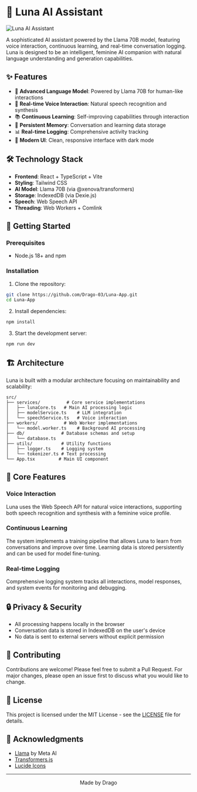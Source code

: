 # 🤖 Luna AI Assistant

![Luna AI Assistant](https://avatars.mds.yandex.net/get-shedevrum/11270697/img_35562168f51811ee9c9f02ef0e3e4bf4/orig?auto=format&fit=crop&q=80&w=2000&h=400)

A sophisticated AI assistant powered by the Llama 70B model, featuring voice interaction, continuous learning, and real-time conversation logging. Luna is designed to be an intelligent, feminine AI companion with natural language understanding and generation capabilities.

## ✨ Features

- 🧠 **Advanced Language Model**: Powered by Llama 70B for human-like interactions
- 🎯 **Real-time Voice Interaction**: Natural speech recognition and synthesis
- 📚 **Continuous Learning**: Self-improving capabilities through interaction
- 💾 **Persistent Memory**: Conversation and learning data storage
- 📊 **Real-time Logging**: Comprehensive activity tracking
- 🎨 **Modern UI**: Clean, responsive interface with dark mode

## 🛠️ Technology Stack

- **Frontend**: React + TypeScript + Vite
- **Styling**: Tailwind CSS
- **AI Model**: Llama 70B (via @xenova/transformers)
- **Storage**: IndexedDB (via Dexie.js)
- **Speech**: Web Speech API
- **Threading**: Web Workers + Comlink

## 🚀 Getting Started

### Prerequisites

- Node.js 18+ and npm

### Installation

1. Clone the repository:

```bash
git clone https://github.com/Drago-03/Luna-App.git
cd Luna-App
```

2. Install dependencies:

```bash
npm install
```

3. Start the development server:

```bash
npm run dev
```

## 🏗️ Architecture

Luna is built with a modular architecture focusing on maintainability and scalability:

```
src/
├── services/          # Core service implementations
│   ├── lunaCore.ts   # Main AI processing logic
│   ├── modelService.ts    # LLM integration
│   └── speechService.ts   # Voice interaction
├── workers/          # Web Worker implementations
│   └── model.worker.ts    # Background AI processing
├── db/              # Database schemas and setup
│   └── database.ts
├── utils/           # Utility functions
│   ├── logger.ts    # Logging system
│   └── tokenizer.ts # Text processing
└── App.tsx         # Main UI component
```

## 🎯 Core Features

### Voice Interaction

Luna uses the Web Speech API for natural voice interactions, supporting both speech recognition and synthesis with a feminine voice profile.

### Continuous Learning

The system implements a training pipeline that allows Luna to learn from conversations and improve over time. Learning data is stored persistently and can be used for model fine-tuning.

### Real-time Logging

Comprehensive logging system tracks all interactions, model responses, and system events for monitoring and debugging.

## 🔒 Privacy & Security

- All processing happens locally in the browser
- Conversation data is stored in IndexedDB on the user's device
- No data is sent to external servers without explicit permission

## 🤝 Contributing

Contributions are welcome! Please feel free to submit a Pull Request. For major changes, please open an issue first to discuss what you would like to change.

## 📝 License

This project is licensed under the MIT License - see the [LICENSE](LICENSE) file for details.

## 🙏 Acknowledgments

- [Llama](https://github.com/facebookresearch/llama) by Meta AI
- [Transformers.js](https://github.com/xenova/transformers.js)
- [Lucide Icons](https://lucide.dev/)

---

<div align="center">Made by Drago</div>

